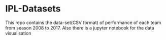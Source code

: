 # IPL-Datasets
This repo contains the data-set(CSV format) of performance of each team from season 2008 to 2017. Also there is a jupyter notebook for the data visualisation
